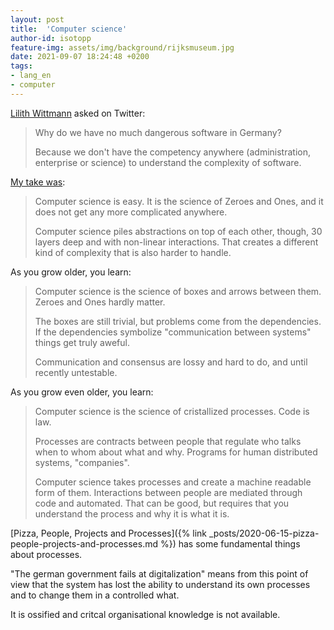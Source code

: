 ```yaml
---
layout: post
title:  'Computer science'
author-id: isotopp
feature-img: assets/img/background/rijksmuseum.jpg
date: 2021-09-07 18:24:48 +0200
tags:
- lang_en
- computer
---
```


[Lilith Wittmann](https://twitter.com/LilithWittmann/status/1435135620658122752) asked on Twitter:

> Why do we have no much dangerous software in Germany?
> 
> Because we don't have the competency anywhere (administration, enterprise or science) to understand the complexity of software.

[My take was](https://twitter.com/isotopp/status/1435141131285762052):

> Computer science is easy. 
> It is the science of Zeroes and Ones, and it does not get any more complicated anywhere.
> 
> Computer science piles abstractions on top of each other, though, 30 layers deep and with non-linear interactions.
> That creates a different kind of complexity that is also harder to handle.

As you grow older, you learn:

> Computer science is the science of boxes and arrows between them.
> Zeroes and Ones hardly matter.
> 
> The boxes are still trivial, but problems come from the dependencies.
> If the dependencies symbolize "communication between systems" things get truly aweful.
> 
> Communication and consensus are lossy and hard to do, and until recently untestable.

As you grow even older, you learn:

> Computer science is the science of cristallized processes.
> Code is law.
> 
> Processes are contracts between people that regulate who talks when to whom about what and why.
> Programs for human distributed systems, "companies".
>
> Computer science takes processes and create a machine readable form of them.
> Interactions between people are mediated through code and automated.
> That can be good, but requires that you understand the process and why it is what it is.

[Pizza, People, Projects and Processes]({% link _posts/2020-06-15-pizza-people-projects-and-processes.md %}) has some fundamental things about processes.

"The german government fails at digitalization" means from this point of view that the system has lost the ability to understand its own processes and to change them in a controlled what.

It is ossified and critcal organisational knowledge is not available.
